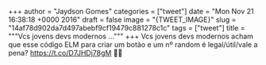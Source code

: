 
+++
author = "Jaydson Gomes"
categories = ["tweet"]
date = "Mon Nov 21 16:38:18 +0000 2016"
draft = false
image = "{TWEET_IMAGE}"
slug = "14af78d902da7d497abebf9cf19479c881278c1c"
tags = ["tweet"]
title = """Vcs jovens devs modernos ..."""
+++
Vcs jovens devs modernos acham que esse código ELM para criar um botão e um nº random é legal/útil/vale a pena? https://t.co/D7JHDj78gM 🤒🤔

